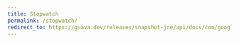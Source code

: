 ```yaml
---
title: Stopwatch
permalink: /stopwatch/
redirect_to: https://guava.dev/releases/snapshot-jre/api/docs/com/google/common/base/Stopwatch.html
---
```

